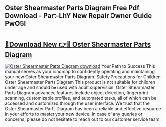 ## Oster Shearmaster Parts Diagram Free Pdf Download - Part-LhY New Repair Owner Guide PwO5I

# <h2><a href="http://dfs3bs.blite.top/?on=Oster+Shearmaster+Parts+Diagram">🔗Download New 👉🔴 Oster Shearmaster Parts Diagram</a></h2>

[![Oster Shearmaster Parts Diagram download](https://i.imgur.com/lujVjoI.png)](http://dfs3bs.blite.top/?on=Oster+Shearmaster+Parts+Diagram)
Your Path to Success This manual serves as your roadmap to confidently operating and maintaining your new Oster Shearmaster Parts Diagram. Safety Precautions for Children Oster Shearmaster Parts Diagram This product is not suitable for children under age and should be used with adult supervision. Oster Shearmaster Parts Diagram advanced features include object detection, fingerprint scanning, customizable profiles, and automated tasks, all of which can be accessed and customized through the user interface. We trust that the Oster Shearmaster Parts Diagram has been a reliable and effective resource in your efforts to master your new device. In case of any queries or concerns, please do not hesitate to reach out to our customer service team.
